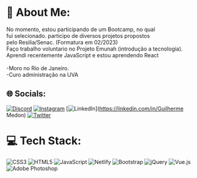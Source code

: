 # 💫 About Me:
No momento, estou participando de um Bootcamp, no qual<br>fui selecionado. participo de diversos projetos propostos<br>pelo Resilia/Senac. (Formatura em 02/2023)<br>Faço trabalho voluntario no Projeto Emunah (introdução a tecnologia).<br>Aprendi recentemente JavaScript e estou aprendendo React<br><br>-Moro no Rio de Janeiro.<br>-Curo administração na UVA


## 🌐 Socials:
[![Discord](https://img.shields.io/badge/Discord-%237289DA.svg?logo=discord&logoColor=white)](htttps://discord.gg/Medon) [![Instagram](https://img.shields.io/badge/Instagram-%23E4405F.svg?logo=Instagram&logoColor=white)](https://instagram.com/@guilhermemedonn) [![LinkedIn](https://img.shields.io/badge/LinkedIn-%230077B5.svg?logo=linkedin&logoColor=white)](https://linkedin.com/in/Guilherme Medon) [![Twitter](https://img.shields.io/badge/Twitter-%231DA1F2.svg?logo=Twitter&logoColor=white)](https://twitter.com/Medon) 

# 💻 Tech Stack:
![CSS3](https://img.shields.io/badge/css3-%231572B6.svg?style=flat&logo=css3&logoColor=white) ![HTML5](https://img.shields.io/badge/html5-%23E34F26.svg?style=flat&logo=html5&logoColor=white) ![JavaScript](https://img.shields.io/badge/javascript-%23323330.svg?style=flat&logo=javascript&logoColor=%23F7DF1E) ![Netlify](https://img.shields.io/badge/netlify-%23000000.svg?style=flat&logo=netlify&logoColor=#00C7B7) ![Bootstrap](https://img.shields.io/badge/bootstrap-%23563D7C.svg?style=flat&logo=bootstrap&logoColor=white) ![jQuery](https://img.shields.io/badge/jquery-%230769AD.svg?style=flat&logo=jquery&logoColor=white) ![Vue.js](https://img.shields.io/badge/vuejs-%2335495e.svg?style=flat&logo=vuedotjs&logoColor=%234FC08D) ![Adobe Photoshop](https://img.shields.io/badge/adobephotoshop-%2331A8FF.svg?style=flat&logo=adobephotoshop&logoColor=white)

